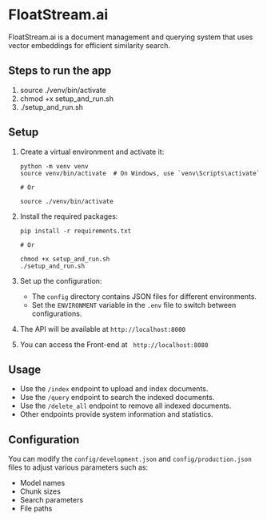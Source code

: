 
# FloatStream.ai

FloatStream.ai is a document management and querying system that uses vector embeddings for efficient similarity search.

## Steps to run the app
1. source ./venv/bin/activate
2. chmod +x setup_and_run.sh 
3. ./setup_and_run.sh

## Setup

1. Create a virtual environment and activate it:
   ```
   python -m venv venv
   source venv/bin/activate  # On Windows, use `venv\Scripts\activate`

   # Or

   source ./venv/bin/activate
   ```

3. Install the required packages:
   ```
   pip install -r requirements.txt

   # Or

   chmod +x setup_and_run.sh 
   ./setup_and_run.sh
   ```

4. Set up the configuration:
   - The `config` directory contains JSON files for different environments.
   - Set the `ENVIRONMENT` variable in the `.env` file to switch between configurations.


2. The API will be available at `http://localhost:8000`

3. You can access the Front-end at ` http://localhost:8080`

## Usage

- Use the `/index` endpoint to upload and index documents.
- Use the `/query` endpoint to search the indexed documents.
- Use the `/delete_all` endpoint to remove all indexed documents.
- Other endpoints provide system information and statistics.

## Configuration

You can modify the `config/development.json` and `config/production.json` files to adjust various parameters such as:

- Model names
- Chunk sizes
- Search parameters
- File paths